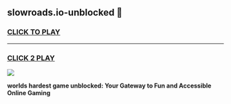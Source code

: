 
## slowroads.io-unblocked 👋
<h3>
<a href="https://premium.freeplayer.one?title=slowroads.io-unblocked&ref=14F">CLICK TO PLAY</a></h3>
<hr>

<h3>
<a href="https://premium.freeplayer.one?title=slowroads.io-unblocked&ref=14F">CLICK 2 PLAY</a>
  
</h3>

<a href="https://premium.freeplayer.one?title=slowroads.io-unblocked&ref=12F/"><img src="https://clearcache.store/games.png"></a>


**worlds hardest game unblocked: Your Gateway to Fun and Accessible Online Gaming**
